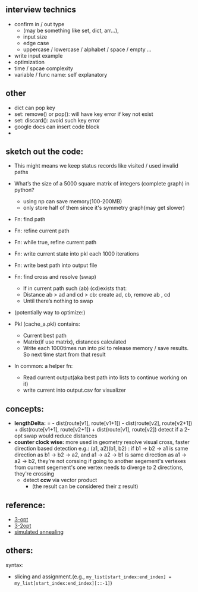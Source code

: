 ## interview technics

- confirm in / out type
  - (may be something like set, dict, arr...),
  - input size
  - edge case
  - uppercase / lowercase / alphabet / space / empty ...
- write input example
- optimization
- time / spcae complexity
- variable / func name: self explanatory

## other

- dict can pop key
- set: remove() or pop(): will have key error if key not exist
- set: discard(): avoid such key error
- google docs can insert code block
-

## sketch out the code:

- This might means we keep status records like visited / used invalid paths
- What’s the size of a 5000 square matrix of integers (complete graph) in python?

  - using np can save memory(100-200MB)
  - only store half of them since it's symmetry graph(may get slower)

- Fn: find path
- Fn: refine current path
- Fn: while true, refine current path
- Fn: write current state into pkl each 1000 iterations
- Fn: write best path into output file
- Fn: find cross and resolve (swap)

  - If in current path such (ab) (cd)exists that:
  - Distance ab > ad and cd > cb: create ad, cb, remove ab , cd
  - Until there’s nothing to swap

- (potentially way to optimize:)
- Pkl (cache_a.pkl) contains:

  - Current best path
  - Matrix(if use matrix), distances calculated
  - Write each 1000times run into pkl to release memory / save results. So next time start from that result

- In common: a helper fn:
  - Read current output(aka best path into lists to continue working on it)
  - write current into output.csv for visualizer

## concepts:

- **lengthDelta:**
  = - dist(route[v1], route[v1+1]) - dist(route[v2], route[v2+1]) + dist(route[v1+1], route[v2+1]) + dist(route[v1], route[v2])
  detect if a 2-opt swap would reduce distances
- **counter clock wise:**
  more used in geometry
  resolve visual cross, faster
  direction based detection
  e.g.: (a1, a2)(b1, b2) :
  if b1 -> b2 -> a1 is same direction as b1 -> b2 -> a2, and a1 -> a2 -> b1 is same direction as a1 -> a2 -> b2, they're not corssing
  if going to another segement's vertexes from current segement's one vertex needs to diverge to 2 directions, they're crossing
  - detect **ccw** via vector product
    - (the result can be considered their z result)

## reference:

- [3-opt](https://github.com/ozanyerli/tsp3opt/blob/main/tsp3opt.c)
- [3-2opt](https://www.cst.nihon-u.ac.jp/research/gakujutu/58/pdf/L-56.pdf)
- [simulated annealing](http://youtube.com/watch?v=GiDsjIBOVoA&t=989s)

## others:

syntax:

- slicing and assignment.(e.g., `my_list[start_index:end_index] = my_list[start_index:end_index][::-1]`)
